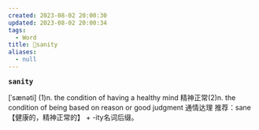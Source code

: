 ```yaml
---
created: 2023-08-02 20:00:30
updated: 2023-08-02 20:00:34
tags:
  - Word
title: 📖sanity
aliases:
  - null
---
```


<pre><strong>sanity</strong></pre>
[ˈsænəti]
(1)n. the condition of having a healthy mind 精神正常(2)n. the condition of being based on reason or good judgment 通情达理
推荐：sane【健康的，精神正常的】 + -ity名词后缀。